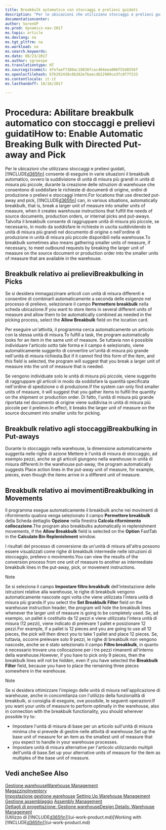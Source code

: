 ```yaml
---
title: Breakbulk automatico con stoccaggi e prelievi guidati
description: "Per le ubicazioni che utilizzano stoccaggi e prelievi guidati, è possibile suddividere unità di misura più grandi in unità di misura più piccole, durante la creazione delle istruzioni di warehouse che consentono di soddisfare le richieste di documenti di origine, ordini di produzione o prelievi e stoccaggi interni."
documentationcenter: 
author: SorenGP
ms.prod: dynamics-nav-2017
ms.topic: article
ms.devlang: na
ms.tgt_pltfrm: na
ms.workload: na
ms.search.keywords: 
ms.date: 08/23/2017
ms.author: sgroespe
ms.translationtype: HT
ms.sourcegitcommit: 4fefaef7380ac10836fcac404eea006f55d8556f
ms.openlocfilehash: 67b292438c0b262e7baecd622909ce3fc0f7f233
ms.contentlocale: it-it
ms.lasthandoff: 10/16/2017

---
```

# <a name="how-to-enable-automatic-breaking-bulk-with-directed-put-away-and-pick"></a><span data-ttu-id="18421-103">Procedura: Abilitare breakbulk automatico con stoccaggi e prelievi guidati</span><span class="sxs-lookup"><span data-stu-id="18421-103">How to: Enable Automatic Breaking Bulk with Directed Put-away and Pick</span></span>
<span data-ttu-id="18421-104">Per le ubicazioni che utilizzano stoccaggi e prelievi guidati, [!INCLUDE[d365fin](includes/d365fin_md.md)] consente di eseguire in varie situazioni il breakbulk automatico, ovvero la suddivisione di unità di misura più grandi in unità di misura più piccole, durante la creazione delle istruzioni di warehouse che consentono di soddisfare le richieste di documenti di origine, ordini di produzione o prelievi e stoccaggi interni.</span><span class="sxs-lookup"><span data-stu-id="18421-104">For locations that use directed put-away and pick, [!INCLUDE[d365fin](includes/d365fin_md.md)] can, in various situations, automatically breakbulk, that is, break a larger unit of measure into smaller units of measure, when it creates warehouse instructions that fulfill the needs of source documents, production orders, or internal picks and put-aways.</span></span> <span data-ttu-id="18421-105">Talvolta il breakbulk consente di raggruppare unità di misura più piccole, se necessario, in modo da soddisfare le richieste in uscita suddividendo le unità di misura più grandi nel documento di origine o nell'ordine di produzione in unità di misura più piccole disponibili nella warehouse.</span><span class="sxs-lookup"><span data-stu-id="18421-105">To breakbulk sometimes also means gathering smaller units of measure, if necessary, to meet outbound requests by breaking the larger unit of measure on the source document or production order into the smaller units of measure that are available in the warehouse.</span></span>   

## <a name="breakbulking-in-picks"></a><span data-ttu-id="18421-106">Breakbulk relativo ai prelievi</span><span class="sxs-lookup"><span data-stu-id="18421-106">Breakbulking in Picks</span></span>  
<span data-ttu-id="18421-107">Se si desidera immagazzinare articoli con unità di misura differenti e consentire di combinarli automaticamente a seconda delle esigenze nel processo di prelievo, selezionare il campo **Permettere breakbulk** nella scheda ubicazione.</span><span class="sxs-lookup"><span data-stu-id="18421-107">If you want to store items in several different units of measure and allow them to be automatically combined as needed in the picking process, select the **Allow Breakbulk** field on the location card.</span></span>  

<span data-ttu-id="18421-108">Per eseguire un'attività, il programma cerca automaticamente un articolo con la stessa unità di misura.</span><span class="sxs-lookup"><span data-stu-id="18421-108">To fulfill a task, the program automatically looks for an item in the same unit of measure.</span></span> <span data-ttu-id="18421-109">Se tuttavia non è possibile individuare l'articolo sotto tale forma e il campo è selezionato, viene automaticamente suggerito di convertire un'unità di misura più grande nell'unità di misura richiesta.</span><span class="sxs-lookup"><span data-stu-id="18421-109">But if it cannot find this form of the item, and this field is selected, the program will suggest that you break a larger unit of measure into the unit of measure that is needed.</span></span>  

<span data-ttu-id="18421-110">Se vengono individuate solo le unità di misura più piccole, viene suggerito di raggruppare gli articoli in modo da soddisfare la quantità specificata nell'ordine di spedizione o di produzione.</span><span class="sxs-lookup"><span data-stu-id="18421-110">If the system can only find smaller units of measure, it will suggest that you gather items to fulfill the quantity on the shipment or production order.</span></span> <span data-ttu-id="18421-111">Di fatto, l'unità di misura più grande riportata nel documento di origine viene suddivisa in unità di misura più piccole per il prelievo.</span><span class="sxs-lookup"><span data-stu-id="18421-111">In effect, it breaks the larger unit of measure on the source document into smaller units for picking.</span></span>  

## <a name="breakbulking-in-put-aways"></a><span data-ttu-id="18421-112">Breakbulk relativo agli stoccaggi</span><span class="sxs-lookup"><span data-stu-id="18421-112">Breakbulking in Put-aways</span></span>  
<span data-ttu-id="18421-113">Durante lo stoccaggio nella warehouse, la dimensione automaticamente suggerita nelle righe di azione Mettere è l'unità di misura di stoccaggio, ad esempio pezzi, anche se gli articoli giungono nella warehouse in unità di misura differenti.</span><span class="sxs-lookup"><span data-stu-id="18421-113">In the warehouse put-away, the program automatically suggests Place action lines in the put-away unit of measure, for example, pieces, even though the items arrive in a different unit of measure.</span></span>  

## <a name="breakbulking-in-movements"></a><span data-ttu-id="18421-114">Breakbulk relativo ai movimenti</span><span class="sxs-lookup"><span data-stu-id="18421-114">Breakbulking in Movements</span></span>  
<span data-ttu-id="18421-115">Il programma esegue automaticamente il breakbulk anche nei movimenti di rifornimento qualora venga selezionato il campo **Permettere breakbulk** della Scheda dettaglio **Opzione** nella finestra **Calcola rifornimento collocazione**.</span><span class="sxs-lookup"><span data-stu-id="18421-115">The program also breakbulks automatically in replenishment movements, if the **Allow Breakbulk** field is selected on the **Option** FastTab in the **Calculate Bin Replenishment** window.</span></span>  

<span data-ttu-id="18421-116">I risultati del processo di conversione da un'unità di misura all'altra possono essere visualizzati come righe di breakbulk intermedie nelle istruzioni di stoccaggio, prelievo o movimento.</span><span class="sxs-lookup"><span data-stu-id="18421-116">You can view the results of the conversion process from one unit of measure to another as intermediate breakbulk lines in the put-away, pick, or movement instructions.</span></span>  

> [!NOTE]  
>  <span data-ttu-id="18421-117">Se si seleziona il campo **Impostare filtro breakbulk** dell'intestazione delle istruzioni relative alla warehouse, le righe di breakbulk vengono automaticamente nascoste ogni volta che viene utilizzata l'intera unità di misura più grande.</span><span class="sxs-lookup"><span data-stu-id="18421-117">If you select the **Set Breakbulk Filter** field on the warehouse instruction header, the program will hide the breakbulk lines whenever the larger unit of measure is going to be completely used.</span></span> <span data-ttu-id="18421-118">Se, ad esempio, un pallet è costituito da 12 pezzi e viene utilizzata l'intera unità di misura (12 pezzi), viene indicato di prelevare 1 pallet e posizionare 12 pezzi.</span><span class="sxs-lookup"><span data-stu-id="18421-118">For example, if a pallet is 12 pieces and you are going to use all 12 pieces, the pick will then direct you to take 1 pallet and place 12 pieces.</span></span> <span data-ttu-id="18421-119">Se, tuttavia, occorre prelevare solo 9 pezzi, le righe di breakbulk non vengono nascoste, anche se è stato selezionato il campo **Filtro breakbulk**, in quanto è necessario trovare una collocazione per i tre pezzi rimanenti all'interno della warehouse.</span><span class="sxs-lookup"><span data-stu-id="18421-119">However, if you have to pick only 9 pieces, then the breakbulk lines will not be hidden, even if you have selected the **Breakbulk Filter** field, because you have to place the remaining three pieces somewhere in the warehouse.</span></span>  

> [!NOTE]  
>  <span data-ttu-id="18421-120">Se si desidera ottimizzare l'impiego delle unità di misura nell'applicazione di warehouse, anche in concomitanza con l'utilizzo della funzionalità di breakbulk, si consiglia di eseguire, ove possibile, le seguenti operazioni:</span><span class="sxs-lookup"><span data-stu-id="18421-120">If you want your units of measure to perform optimally in the warehouse, also in connection with the breakbulk functionality, you should wherever possible try to:</span></span>  
>   
> - <span data-ttu-id="18421-121">Impostare l'unità di misura di base per un articolo sull'unità di misura minima che si prevede di gestire nelle attività di warehouse.</span><span class="sxs-lookup"><span data-stu-id="18421-121">Set up the base unit of measure for an item as the smallest unit of measure that you expect to handle in your warehouse processes.</span></span>  
> - <span data-ttu-id="18421-122">Impostare unità di misura alternative per l'articolo utilizzando multipli dell'unità di base.</span><span class="sxs-lookup"><span data-stu-id="18421-122">Set up your alternative units of measure for the item as multiples of the base unit of measure.</span></span>  

## <a name="see-also"></a><span data-ttu-id="18421-123">Vedi anche</span><span class="sxs-lookup"><span data-stu-id="18421-123">See Also</span></span>  
[<span data-ttu-id="18421-124">Gestione warehouse</span><span class="sxs-lookup"><span data-stu-id="18421-124">Warehouse Management</span></span>](warehouse-manage-warehouse.md)  
[<span data-ttu-id="18421-125">Magazzino</span><span class="sxs-lookup"><span data-stu-id="18421-125">Inventory</span></span>](inventory-manage-inventory.md)  
<span data-ttu-id="18421-126">[Impostazione gestione warehouse](warehouse-setup-warehouse.md)   </span><span class="sxs-lookup"><span data-stu-id="18421-126">[Setting Up Warehouse Management](warehouse-setup-warehouse.md)   </span></span>  
<span data-ttu-id="18421-127">[Gestione assemblaggio](assembly-assemble-items.md)  </span><span class="sxs-lookup"><span data-stu-id="18421-127">[Assembly Management](assembly-assemble-items.md)  </span></span>  
[<span data-ttu-id="18421-128">Dettagli di progettazione: Gestione warehouse</span><span class="sxs-lookup"><span data-stu-id="18421-128">Design Details: Warehouse Management</span></span>](design-details-warehouse-management.md)  
<span data-ttu-id="18421-129">[Utilizzo di [!INCLUDE[d365fin](includes/d365fin_md.md)]](ui-work-product.md)</span><span class="sxs-lookup"><span data-stu-id="18421-129">[Working with [!INCLUDE[d365fin](includes/d365fin_md.md)]](ui-work-product.md)</span></span>  

